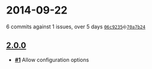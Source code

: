 # 2014-09-22
6 commits against 1 issues, over 5 days [`06c9235`](https://github.com/ucsf-ckm/amalgamatic-millennium/commit/06c9235)⎆[`70a7b24`](https://github.com/ucsf-ckm/amalgamatic-millennium/commit/70a7b24)

## [**2.0.0**](https://github.com/ucsf-ckm/amalgamatic-millennium/issues?milestone=1&state=closed)
- [**#1**](https://github.com/ucsf-ckm/amalgamatic-millennium/issues/1) Allow configuration options

